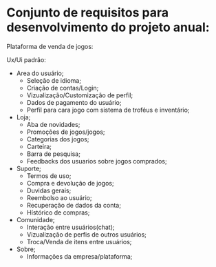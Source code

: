 # Conjunto de requisitos para desenvolvimento do projeto anual:
 
Plataforma de venda de jogos:

Ux/Ui padrão:
- Area do usuário;
     - Seleção de idioma;
     - Criação de contas/Login;
     - Vizualização/Customização de perfil; 
     - Dados de pagamento do usuário;
     - Perfil para cara jogo com sistema de troféus e inventário;
- Loja;
     - Aba de novidades;
     - Promoções de jogos/jogos;
     - Categorias dos jogos;
     - Carteira;
     - Barra de pesquisa;
     - Feedbacks dos usuarios sobre jogos comprados;
- Suporte;
     - Termos de uso;
     - Compra e devolução de jogos;
     - Duvidas gerais;
     - Reembolso ao usuário;
     - Recuperação de dados da conta;
     - Hístórico de compras;
- Comunidade;
     - Interação entre usuários(chat);
     - Vizualização de perfis de outros usuários;
     - Troca/Venda de itens entre usuários;
- Sobre;
     - Informações da empresa/plataforma;
 

 

